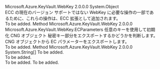 <Type Name="EccExtension" FullName="Microsoft.Azure.KeyVault.WebKey.EccExtension">
  <TypeSignature Language="C#" Value="public static class EccExtension" />
  <TypeSignature Language="ILAsm" Value=".class public auto ansi abstract sealed EccExtension extends System.Object" />
  <TypeSignature Language="DocId" Value="T:Microsoft.Azure.KeyVault.WebKey.EccExtension" />
  <TypeSignature Language="VB.NET" Value="Public Module EccExtension" />
  <TypeSignature Language="F#" Value="type EccExtension = class" />
  <AssemblyInfo>
    <AssemblyName>Microsoft.Azure.KeyVault.WebKey</AssemblyName>
    <AssemblyVersion>2.0.0.0</AssemblyVersion>
  </AssemblyInfo>
  <Base>
    <BaseTypeName>System.Object</BaseTypeName>
  </Base>
  <Interfaces />
  <Docs>
    <summary>
            ECC の現在のバージョン サポートではない WebKey に必要な操作の一部であるために、これらの操作は、ECC 拡張として追加されます。
            </summary>
    <remarks>To be added.</remarks>
  </Docs>
  <Members>
    <Member MemberName="ExportParameters">
      <MemberSignature Language="C#" Value="public static Microsoft.Azure.KeyVault.WebKey.ECParameters ExportParameters (this System.Security.Cryptography.ECDsa ecdsa, bool includePrivateParameters);" />
      <MemberSignature Language="ILAsm" Value=".method public static hidebysig class Microsoft.Azure.KeyVault.WebKey.ECParameters ExportParameters(class System.Security.Cryptography.ECDsa ecdsa, bool includePrivateParameters) cil managed" />
      <MemberSignature Language="DocId" Value="M:Microsoft.Azure.KeyVault.WebKey.EccExtension.ExportParameters(System.Security.Cryptography.ECDsa,System.Boolean)" />
      <MemberSignature Language="F#" Value="static member ExportParameters : System.Security.Cryptography.ECDsa * bool -&gt; Microsoft.Azure.KeyVault.WebKey.ECParameters" Usage="Microsoft.Azure.KeyVault.WebKey.EccExtension.ExportParameters (ecdsa, includePrivateParameters)" />
      <MemberType>Method</MemberType>
      <AssemblyInfo>
        <AssemblyName>Microsoft.Azure.KeyVault.WebKey</AssemblyName>
        <AssemblyVersion>2.0.0.0</AssemblyVersion>
      </AssemblyInfo>
      <ReturnValue>
        <ReturnType>Microsoft.Azure.KeyVault.WebKey.ECParameters</ReturnType>
      </ReturnValue>
      <Parameters>
        <Parameter Name="ecdsa" Type="System.Security.Cryptography.ECDsa" RefType="this" />
        <Parameter Name="includePrivateParameters" Type="System.Boolean" />
      </Parameters>
      <Docs>
        <param name="ecdsa">任意のキーを使用して初期化 CNG オブジェクト</param>
        <param name="includePrivateParameters">秘密キー部分をエクスポートするかどうかを判断します。</param>
        <summary>
            CNG オブジェクトから EC パラメーターをエクスポートします。
            </summary>
        <returns />
        <remarks>To be added.</remarks>
      </Docs>
    </Member>
    <Member MemberName="GetKeyOperations">
      <MemberSignature Language="C#" Value="public static string[] GetKeyOperations (this System.Security.Cryptography.ECDsa ecdsa);" />
      <MemberSignature Language="ILAsm" Value=".method public static hidebysig string[] GetKeyOperations(class System.Security.Cryptography.ECDsa ecdsa) cil managed" />
      <MemberSignature Language="DocId" Value="M:Microsoft.Azure.KeyVault.WebKey.EccExtension.GetKeyOperations(System.Security.Cryptography.ECDsa)" />
      <MemberSignature Language="F#" Value="static member GetKeyOperations : System.Security.Cryptography.ECDsa -&gt; string[]" Usage="Microsoft.Azure.KeyVault.WebKey.EccExtension.GetKeyOperations ecdsa" />
      <MemberType>Method</MemberType>
      <AssemblyInfo>
        <AssemblyName>Microsoft.Azure.KeyVault.WebKey</AssemblyName>
        <AssemblyVersion>2.0.0.0</AssemblyVersion>
      </AssemblyInfo>
      <ReturnValue>
        <ReturnType>System.String[]</ReturnType>
      </ReturnValue>
      <Parameters>
        <Parameter Name="ecdsa" Type="System.Security.Cryptography.ECDsa" RefType="this" />
      </Parameters>
      <Docs>
        <param name="ecdsa">To be added.</param>
        <summary>To be added.</summary>
        <returns>To be added.</returns>
        <remarks>To be added.</remarks>
      </Docs>
    </Member>
  </Members>
</Type>